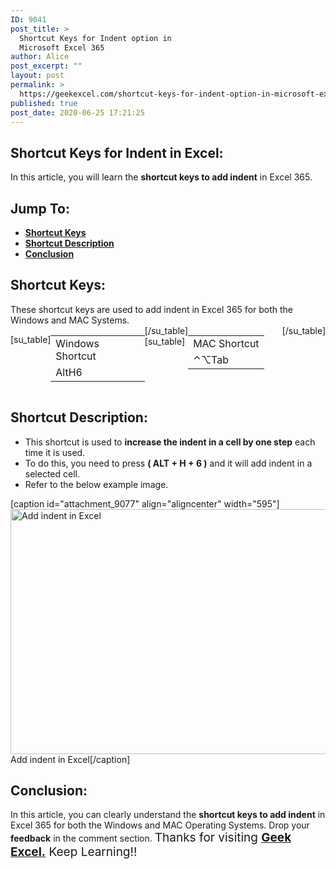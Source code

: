 ```yaml
---
ID: 9041
post_title: >
  Shortcut Keys for Indent option in
  Microsoft Excel 365
author: Alice
post_excerpt: ""
layout: post
permalink: >
  https://geekexcel.com/shortcut-keys-for-indent-option-in-microsoft-excel-365/
published: true
post_date: 2020-06-25 17:21:25
---
```

<h2>Shortcut Keys for Indent in Excel:</h2>
In this article, you will learn the <strong>shortcut keys to add indent</strong> in Excel 365.
<h2>Jump To:</h2>
<ul>
 	<li><strong><a href="#1">Shortcut Keys</a></strong></li>
 	<li><strong><a href="#2">Shortcut Description</a></strong></li>
 	<li><strong><a href="#3">Conclusion</a></strong></li>
</ul>
<h2 id="1">Shortcut Keys:</h2>
These shortcut keys are used to add indent in Excel 365 for both the Windows and MAC Systems.
<div style="display: flex;">

[su_table]
<table>
<tbody>
<tr>
<td>Windows Shortcut</td>
</tr>
<tr>
<td style="display: flex;"><span class="key-flex"><span class="win-key"><span class="custom-span-key">Alt</span></span></span><span class="key-flex"><span class="win-key"><span class="custom-span-key">H</span></span></span><span class="key-flex"><span class="win-key"><span class="custom-span-key">6</span></span></span></td>
</tr>
</tbody>
</table>
[/su_table]
[su_table]
<table style="float: right;">
<tbody>
<tr>
<td>MAC Shortcut</td>
</tr>
<tr>
<td style="display: flex;"><span class="key-flex"><span class="mac-key"><span class="custom-span-key">⌃</span></span></span><span class="key-flex"><span class="mac-key"><span class="custom-span-key">⌥</span></span></span><span class="key-flex"><span class="mac-key"><span class="custom-span-key">Tab</span></span></span></td>
</tr>
</tbody>
</table>
[/su_table]

</div>
<h2 id="2">Shortcut Description:</h2>
<ul>
 	<li>This shortcut is used to <strong>increase the indent in a cell by one step</strong> each time it is used.</li>
 	<li>To do this, you need to press <strong>( ALT + H + 6 )</strong> and it will add indent in a selected cell.</li>
 	<li>Refer to the below example image.</li>
</ul>
[caption id="attachment_9077" align="aligncenter" width="595"]<img class="size-full wp-image-9077" src="https://geekexcel.com/wp-content/uploads/2020/06/ezgif.com-optimize-49.gif" alt="Add indent in Excel" width="595" height="392" /> Add indent in Excel[/caption]
<h2 id="3">Conclusion:</h2>
In this article, you can clearly understand the <strong>shortcut keys to add indent</strong> in Excel 365 for both the Windows and MAC Operating Systems. Drop your <strong>feedback</strong> in the comment section. <span style="font-size: 19px;">Thanks for visiting <strong><a href="https://geekexcel.com/">Geek Excel.</a></strong> Keep Learning!!</span>